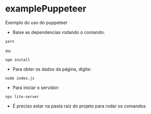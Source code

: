 # examplePuppeteer
Exemplo do uso do puppeteer


- Baixe as dependencias rodando o comando:
```
yarn
```
 ou
```
npm install
```

- Para obter os dados da página, digite:
```
node index.js
```

- Para iniciar o servidor:
```
npx lite-server
```

* É preciso estar na pasta raiz do projeto para rodar os comandos
